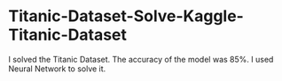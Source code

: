 # Titanic-Dataset-Solve-Kaggle-Titanic-Dataset
I solved the Titanic Dataset. The accuracy of the model was 85%. I used Neural Network to solve it. 

